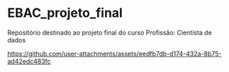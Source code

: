 # EBAC_projeto_final
Repositório destinado ao projeto final do curso Profissão: Cientista de dados

https://github.com/user-attachments/assets/eedfb7db-d174-432a-8b75-ad42edc483fc

